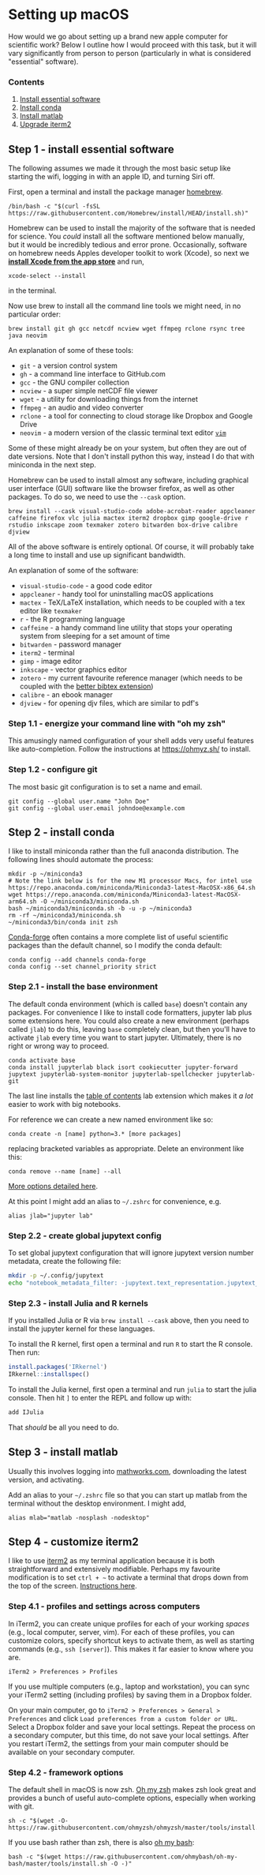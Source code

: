 # Setting up macOS

How would we go about setting up a brand new apple computer for scientific work? Below I outline how I would proceed with this task, but it will vary significantly from person to person (particularly in what is considered "essential" software).

### Contents

1) [Install essential software](#Step-1---install-essentials-software)
1) [Install conda](#Step-2---install-conda)
1) [Install matlab](#Step-3---install-matlab)
1) [Upgrade iterm2](#Step-4---customize-iterm2)

## Step 1 - install essential software

The following assumes we made it through the most basic setup like starting the wifi, logging in with an apple ID, and turning Siri off. 

First, open a terminal and install the package manager [homebrew](https://brew.sh/).

    /bin/bash -c "$(curl -fsSL https://raw.githubusercontent.com/Homebrew/install/HEAD/install.sh)"

Homebrew can be used to install the majority of the software that is needed for science. You _could_ install all the software mentioned below manually, but it would be incredibly tedious and error prone. 
Occasionally, software on homebrew needs Apples developer toolkit to work (Xcode), so next we [__install Xcode from the app store__](https://apps.apple.com/us/app/xcode/id497799835?mt=12) and run,

    xcode-select --install
    
in the terminal. 

Now use brew to install all the command line tools we might need, in no particular order:

    brew install git gh gcc netcdf ncview wget ffmpeg rclone rsync tree java neovim

An explanation of some of these tools:

* `git` - a version control system
* `gh` - a command line interface to GitHub.com
* `gcc` - the GNU compiler collection
* `ncview` - a super simple netCDF file viewer
* `wget` - a utility for downloading things from the internet
* `ffmpeg` - an audio and video converter
* `rclone` - a tool for connecting to cloud storage like Dropbox and Google Drive
* `neovim` - a modern version of the classic terminal text editor [`vim`](https://www.vim.org/)

Some of these might already be on your system, but often they are out of date versions. Note that I don't install python this way, instead I do that with miniconda in the next step. 
    
Homebrew can be used to install almost any software, including graphical user interface (GUI) software like the browser firefox, as well as other packages. To do so, we need to use the `--cask` option.

    brew install --cask visual-studio-code adobe-acrobat-reader appcleaner caffeine firefox vlc julia mactex iterm2 dropbox gimp google-drive r rstudio inkscape zoom texmaker zotero bitwarden box-drive calibre djview
    
All of the above software is entirely optional. Of course, it will probably take a long time to install and use up significant bandwidth.

An explanation of some of the software:

* `visual-studio-code` - a good code editor
* `appcleaner` - handy tool for uninstalling macOS applications
* `mactex` - TeX/LaTeX installation, which needs to be coupled with a tex editor like `texmaker`
* `r` - the R programming language
* `caffeine` - a handy command line utility that stops your operating system from sleeping for a set amount of time
* `bitwarden` - password manager
* `iterm2` - terminal
* `gimp` - image editor
* `inkscape` - vector graphics editor
* `zotero` - my current favourite reference manager (which needs to be coupled with the [better bibtex extension](https://retorque.re/zotero-better-bibtex/))
* `calibre` - an ebook manager
* `djview` - for opening djv files, which are similar to pdf's 

### Step 1.1 - energize your command line with "oh my zsh"

This amusingly named configuration of your shell adds very useful features like auto-completion. Follow the instructions at https://ohmyz.sh/ to install.

### Step 1.2 - configure git

The most basic git configuration is to set a name and email.

    git config --global user.name "John Doe"
    git config --global user.email johndoe@example.com

## Step 2 - install conda

I like to install miniconda rather than the full anaconda distribution. The following lines should automate the process:

    mkdir -p ~/miniconda3
    # Note the link below is for the new M1 processor Macs, for intel use https://repo.anaconda.com/miniconda/Miniconda3-latest-MacOSX-x86_64.sh
    wget https://repo.anaconda.com/miniconda/Miniconda3-latest-MacOSX-arm64.sh -O ~/miniconda3/miniconda.sh
    bash ~/miniconda3/miniconda.sh -b -u -p ~/miniconda3
    rm -rf ~/miniconda3/miniconda.sh
    ~/miniconda3/bin/conda init zsh
    
[Conda-forge](https://conda-forge.org/) often contains a more complete list of useful scientific packages than the default channel, so I modify the conda default:

    conda config --add channels conda-forge
    conda config --set channel_priority strict
    
### Step 2.1 - install the base environment

The default conda environment (which is called `base`) doesn't contain any packages. For convenience I like to install code formatters, jupyter lab plus some extensions here. You could also create a new environment (perhaps called `jlab`) to do this, leaving `base` completely clean, but then you'll have to activate `jlab` every time you want to start jupyter. Ultimately, there is no right or wrong way to proceed. 

    conda activate base
    conda install jupyterlab black isort cookiecutter jupyter-forward jupytext jupyterlab-system-monitor jupyterlab-spellchecker jupyterlab-git

The last line installs the [table of contents](https://github.com/jupyterlab/jupyterlab-toc) lab extension which makes it _a lot_ easier to work with big notebooks.

For reference we can create a new named environment like so:

    conda create -n [name] python=3.* [more packages]
    
replacing bracketed variables as appropriate. Delete an environment like this:

    conda remove --name [name] --all
    
[More options detailed here](https://conda.io/projects/conda/en/latest/user-guide/tasks/manage-environments.html).

At this point I might add an alias to `~/.zshrc` for convenience, e.g.

    alias jlab="jupyter lab"
    
### Step 2.2 - create global jupytext config

To set global jupytext configuration that will ignore jupytext version number metadata, create the following file:

```bash
mkdir -p ~/.config/jupytext
echo "notebook_metadata_filter: -jupytext.text_representation.jupytext_version" > ~/.config/jupytext/jupytext.yml
```

### Step 2.3 - install Julia and R kernels

If you installed Julia or R via `brew install --cask` above, then you need to install the jupyter kernel for these languages.

To install the R kernel, first open a terminal and run `R` to start the R console. Then run:

```R
install.packages('IRkernel') 
IRkernel::installspec()
```

To install the Julia kernel, first open a terminal and run `julia` to start the julia console. Then hit `]` to enter the REPL and follow up with:

```julia
add IJulia
```

That _should_ be all you need to do.
    
## Step 3 - install matlab

Usually this involves logging into [mathworks.com](https://www.mathworks.com/), downloading the latest version, and activating.

Add an alias to your `~/.zshrc` file so that you can start up matlab from the terminal without the desktop environment. I might add,

```
alias mlab="matlab -nosplash -nodesktop"
```

## Step 4 - customize iterm2

I like to use [iterm2](https://iterm2.com/) as my terminal application because it is both straightforward and extensively modifiable. Perhaps my favourite modification is to set `ctrl + ~` to activate a terminal that drops down from the top of the screen. [Instructions here](https://blog.mestwin.net/drop-down-terminal-in-macos-with-iterm2/).

### Step 4.1 - profiles and settings across computers
In iTerm2, you can create unique profiles for each of your working _spaces_ (e.g., local computer, server, vim). For each of these profiles, you can customize colors, specify shortcut keys to activate them, as well as starting commands (e.g., `ssh [server]`). This makes it far easier to know where you are.

`iTerm2 > Preferences > Profiles`

If you use multiple computers (e.g., laptop and workstation), you can sync your iTerm2 setting (including profiles) by saving them in a Dropbox folder.

On your main computer, go to `iTerm2 > Preferences > General > Preferences` and click `Load preferences from a custom folder or URL`. Select a Dropbox folder and save your local settings. Repeat the process on a secondary computer, but this time, do not save your local settings. After you restart iTerm2, the settings from your main computer should be available on your secondary computer.

### Step 4.2 - framework options

The default shell in macOS is now zsh. [Oh my zsh](https://github.com/ohmyzsh/ohmyzsh/) makes zsh look great and provides a bunch of useful auto-complete options, especially when working with git. 

    sh -c "$(wget -O- https://raw.githubusercontent.com/ohmyzsh/ohmyzsh/master/tools/install.sh)"
    
If you use bash rather than zsh, there is also [oh my bash](https://github.com/ohmybash/oh-my-bash):

    bash -c "$(wget https://raw.githubusercontent.com/ohmybash/oh-my-bash/master/tools/install.sh -O -)"
    
